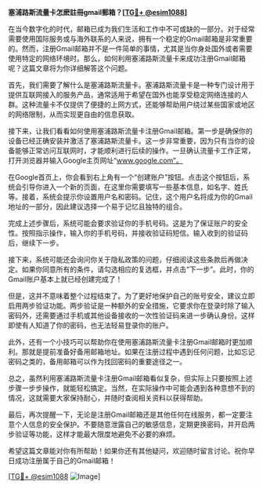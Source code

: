 **塞浦路斯流量卡怎麽註冊gmail郵箱？[[TG💪+ @esim1088](https://t.me/s/esim1088)]**

在当今数字化的时代，邮箱已成为我们生活和工作中不可或缺的一部分。对于经常需要使用国际服务或与海外联系的人来说，拥有一个稳定的Gmail邮箱是非常重要的。然而，注册Gmail邮箱并不是一件简单的事情，尤其是当你身处国外或者需要使用特定的网络环境时。那么，如何利用塞浦路斯流量卡来成功注册Gmail邮箱呢？这篇文章将为你详细解答这个问题。

首先，我们需要了解什么是塞浦路斯流量卡。塞浦路斯流量卡是一种专门设计用于提供互联网接入的服务产品，通常适用于希望在国外也能享受稳定网络连接的人群。这种流量卡不仅提供了便捷的上网方式，还能够帮助用户绕过某些国家或地区的网络限制，从而实现更自由的信息获取。

接下来，让我们看看如何使用塞浦路斯流量卡注册Gmail邮箱。第一步是确保你的设备已经正确安装并激活了塞浦路斯流量卡。这一步非常重要，因为只有当你的设备能够正常访问互联网时，才能顺利进行后续的操作。一旦确认流量卡工作正常，打开浏览器并输入Google主页网址“www.google.com”。

在Google首页上，你会看到右上角有一个“创建账户”按钮。点击这个按钮后，系统会引导你进入一个新的页面，在这里你需要填写一些基本信息，如名字、姓氏等。接着，系统会提示你设置用户名和密码。记住，这个用户名将成为你的Gmail地址的一部分，因此建议选择一个易于记忆且独特的组合。

完成上述步骤后，系统可能会要求验证你的手机号码。这是为了保证账户的安全性。按照指示操作，输入你的手机号码，并接收验证码短信。输入收到的验证码后，继续下一步。

接下来，系统可能还会询问你关于隐私政策的问题，仔细阅读这些条款后再做决定。如果你同意所有的条件，请勾选相应的复选框，并点击“下一步”。此时，你的Gmail账户基本上就已经创建完成了！

但是，这并不意味着整个过程结束了。为了更好地保护自己的账号安全，建议立即启用两步验证功能。两步验证是一种额外的安全措施，它要求你在登录时除了输入密码外，还需要通过手机或其他设备接收的一次性验证码来进一步确认身份。这样即使有人知道了你的密码，也无法轻易登录你的账户。

此外，还有一个小技巧可以帮助你在使用塞浦路斯流量卡注册Gmail邮箱时更加顺利。那就是提前准备好备用邮箱地址。如果在注册过程中遇到任何问题，比如忘记密码之类的，备用邮箱可以作为找回密码的重要途径之一。

总之，虽然利用塞浦路斯流量卡注册Gmail邮箱看似复杂，但实际上只要按照上述步骤一步步操作，就能轻松搞定。当然，在实际操作中可能会遇到各种意想不到的情况，这就需要大家保持耐心，并随时查阅相关资料以获得帮助。

最后，再次提醒一下，无论是注册Gmail邮箱还是其他任何在线服务，都一定要注意个人信息的安全保护。不要随意泄露自己的敏感信息，定期更换密码，并开启两步验证等功能，这样才能最大限度地避免不必要的麻烦。

希望这篇文章能对你有所帮助！如果你还有其他疑问，欢迎随时留言讨论。祝你早日成功注册属于自己的Gmail邮箱！

[[TG💪+ @esim1088](https://t.me/s/esim1088) ![Image](https://i.postimg.cc/4NQfJmqS/Snipaste-2025-05-13-00-14-12.png)]